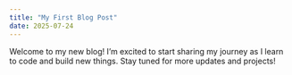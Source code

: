 ```yaml
---
title: "My First Blog Post"
date: 2025-07-24
---
```


Welcome to my new blog! I’m excited to start sharing my journey as I learn to code and build new things. Stay tuned for more updates and projects!


